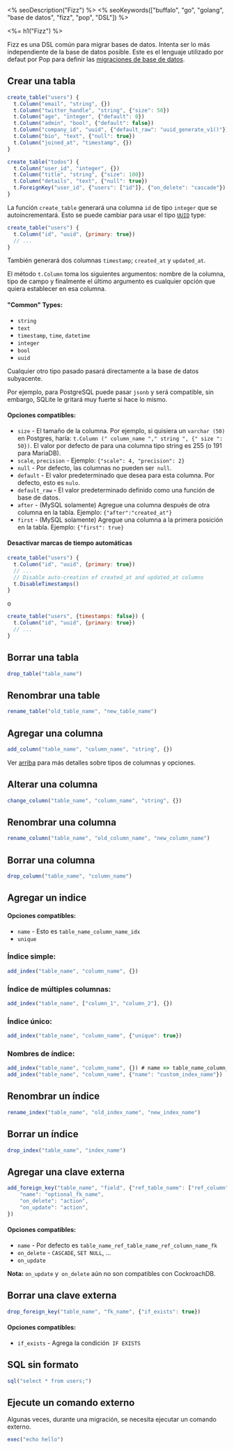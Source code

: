 <% seoDescription("Fizz") %>
<% seoKeywords(["buffalo", "go", "golang", "base de datos", "fizz", "pop", "DSL"]) %>

<%= h1("Fizz") %>

Fizz es una DSL común para migrar bases de datos. Intenta ser lo más independiente de la base de datos posible. Este es el lenguaje utilizado por defaut por Pop para definir las [migraciones de base de datos](/es/docs/db/migrations).

## Crear una tabla

``` javascript
create_table("users") {
  t.Column("email", "string", {})
  t.Column("twitter_handle", "string", {"size": 50})
  t.Column("age", "integer", {"default": 0})
  t.Column("admin", "bool", {"default": false})
  t.Column("company_id", "uuid", {"default_raw": "uuid_generate_v1()"})
  t.Column("bio", "text", {"null": true})
  t.Column("joined_at", "timestamp", {})
}

create_table("todos") {
  t.Column("user_id", "integer", {})
  t.Column("title", "string", {"size": 100})
  t.Column("details", "text", {"null": true})
  t.ForeignKey("user_id", {"users": ["id"]}, {"on_delete": "cascade"})
}
```

La función `create_table` generará una columna `id` de tipo `integer` que se autoincrementará. Esto se puede cambiar para usar el tipo [`UUID`](https://github.com/gobuffalo/uuid) type:

```javascript
create_table("users") {
  t.Column("id", "uuid", {primary: true})
  // ...
}
```

También generará dos columnas `timestamp`; `created_at` y  `updated_at`.

El método `t.Column` toma los siguientes argumentos: nombre de la columna, tipo de campo y finalmente el último argumento es cualquier opción que quiera establecer en esa columna.

#### <a name="column-info"></a> "Common" Types:

* `string`
* `text`
* `timestamp`, `time`, `datetime`
* `integer`
* `bool`
* `uuid`

Cualquier otro tipo pasado pasará directamente a la base de datos subyacente.

Por ejemplo, para PostgreSQL puede pasar `jsonb` y será compatible, sin embargo, SQLite le gritará muy fuerte si hace lo mismo.

#### Opciones compatibles:

* `size` - El tamaño de la columna. Por ejemplo, si quisiera un `varchar (50)` en Postgres, haría: `t.Column (" column_name "," string ", {" size ": 50})`. El valor por defecto de para una columna tipo string es 255 (o 191 para MariaDB).
* `scale`, `precision` - Ejemplo: `{"scale": 4, "precision": 2}`
* `null` - Por defecto, las columnas no pueden ser` null`.
* `default` - El valor predeterminado que desea para esta columna. Por defecto, esto es `nulo`.
* `default_raw` -  El valor predeterminado definido como una función de base de datos.
* `after` - (MySQL solamente) Agregue una columna después de otra columna en la tabla. Ejemplo: `{"after":"created_at"}`
* `first` - (MySQL solamente) Agregue una columna a la primera posición en la tabla. Ejemplo: `{"first": true}`

#### Desactivar marcas de tiempo automáticas

```javascript
create_table("users") {
  t.Column("id", "uuid", {primary: true})
  // ...
  // Disable auto-creation of created_at and updated_at columns
  t.DisableTimestamps()
}
```

o

```javascript
create_table("users", {timestamps: false}) {
  t.Column("id", "uuid", {primary: true})
  // ...
}
```

## Borrar una tabla

``` javascript
drop_table("table_name")
```

## Renombrar una table

``` javascript
rename_table("old_table_name", "new_table_name")
```

## Agregar una columna

``` javascript
add_column("table_name", "column_name", "string", {})
```

Ver [arriba](#column-info) para más detalles sobre tipos de columnas y opciones.

## Alterar una columna

``` javascript
change_column("table_name", "column_name", "string", {})
```

## Renombrar una columna

``` javascript
rename_column("table_name", "old_column_name", "new_column_name")
```

## Borrar una columna

``` javascript
drop_column("table_name", "column_name")
```

## Agregar un indice

#### Opciones compatibles:

* `name` - Esto es `table_name_column_name_idx`
* `unique`

### Índice simple:

``` javascript
add_index("table_name", "column_name", {})
```

### Índice de múltiples columnas:

``` javascript
add_index("table_name", ["column_1", "column_2"], {})
```

### Índice único:

``` javascript
add_index("table_name", "column_name", {"unique": true})
```

### Nombres de índice:

``` javascript
add_index("table_name", "column_name", {}) # name => table_name_column_name_idx
add_index("table_name", "column_name", {"name": "custom_index_name"})
```

## Renombrar un índice

``` javascript
rename_index("table_name", "old_index_name", "new_index_name")
```

## Borrar un índice

``` javascript
drop_index("table_name", "index_name")
```

## Agregar una clave externa

```javascript
add_foreign_key("table_name", "field", {"ref_table_name": ["ref_column"]}, {
    "name": "optional_fk_name",
    "on_delete": "action",
    "on_update": "action",
})

```

#### Opciones compatibles:

* `name` - Por defecto es `table_name_ref_table_name_ref_column_name_fk`
* `on_delete` - `CASCADE`, `SET NULL`, ...
* `on_update`

**Nota:** `on_update` y` on_delete` aún no son compatibles con CockroachDB.

## Borrar una clave externa

```javascript
drop_foreign_key("table_name", "fk_name", {"if_exists": true})
```

#### Opciones compatibles:

* `if_exists` - Agrega la condición` IF EXISTS`


## SQL sin formato

``` javascript
sql("select * from users;")
```

## Ejecute un comando externo

Algunas veces, durante una migración, se necesita ejecutar un comando externo.

```javascript
exec("echo hello")
```
